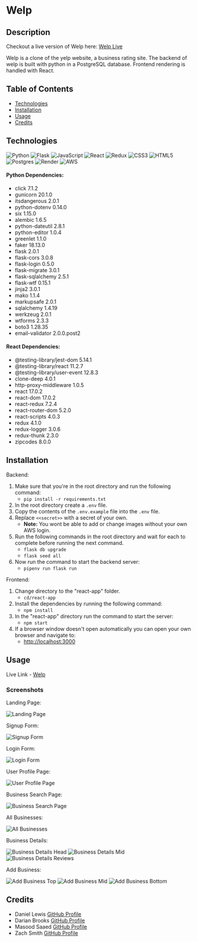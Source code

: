 # Welp

## Description
Checkout a live version of Welp here: [Welp Live](https://welp-686p.onrender.com/)

Welp is a clone of the yelp website, a business rating site. The backend of welp is built with python in a PostgreSQL database. Frontend rendering is handled with React.

## Table of Contents
- [Technologies](#technologies)
- [Installation](#installation)
- [Usage](#usage)
- [Credits](#credits)

## Technologies

![Python](https://img.shields.io/badge/python-3670A0?style=for-the-badge&logo=python&logoColor=ffdd54) ![Flask](https://img.shields.io/badge/flask-%23000.svg?style=for-the-badge&logo=flask&logoColor=white) ![JavaScript](https://img.shields.io/badge/javascript-%23323330.svg?style=for-the-badge&logo=javascript&logoColor=%23F7DF1E) ![React](https://img.shields.io/badge/react-%2320232a.svg?style=for-the-badge&logo=react&logoColor=%2361DAFB) ![Redux](https://img.shields.io/badge/redux-%23593d88.svg?style=for-the-badge&logo=redux&logoColor=white) ![CSS3](https://img.shields.io/badge/css3-%231572B6.svg?style=for-the-badge&logo=css3&logoColor=white) ![HTML5](https://img.shields.io/badge/html5-%23E34F26.svg?style=for-the-badge&logo=html5&logoColor=white) ![Postgres](https://img.shields.io/badge/postgres-%23316192.svg?style=for-the-badge&logo=postgresql&logoColor=white) ![Render](https://img.shields.io/badge/Render-%46E3B7.svg?style=for-the-badge&logo=render&logoColor=white) ![AWS](https://img.shields.io/badge/AWS-%23FF9900.svg?style=for-the-badge&logo=amazon-aws&logoColor=white)

#### Python Dependencies:
- click 7.1.2
- gunicorn 20.1.0
- itsdangerous 2.0.1
- python-dotenv 0.14.0
- six 1.15.0
- alembic 1.6.5
- python-dateutil 2.8.1
- python-editor 1.0.4
- greenlet 1.1.0
- faker 18.13.0
- flask 2.0.1
- flask-cors 3.0.8
- flask-login 0.5.0
- flask-migrate 3.0.1
- flask-sqlalchemy 2.5.1
- flask-wtf 0.15.1
- jinja2 3.0.1
- mako 1.1.4
- markupsafe 2.0.1
- sqlalchemy 1.4.19
- werkzeug 2.0.1
- wtforms 2.3.3
- boto3 1.28.35
- email-validator 2.0.0.post2

#### React Dependencies:

- @testing-library/jest-dom 5.14.1
- @testing-library/react 11.2.7
- @testing-library/user-event 12.8.3
- clone-deep 4.0.1
- http-proxy-middleware 1.0.5
- react 17.0.2
- react-dom 17.0.2
- react-redux 7.2.4
- react-router-dom 5.2.0
- react-scripts 4.0.3
- redux 4.1.0
- redux-logger 3.0.6
- redux-thunk 2.3.0
- zipcodes 8.0.0

## Installation

Backend:
1. Make sure that you're in the root directory and run the following command:
    - ```pip install -r requirements.txt```
2. In the root directory create a ```.env``` file.
3. Copy the contents of the ```.env.example``` file into the ```.env``` file.
4. Replace ```<<secret>>``` with a secret of your own.
    - **Note:** You wont be able to add or change images without your own AWS login.
5. Run the following commands in the root directory and wait for each to complete before running the next command.
    - ```flask db upgrade```
    - ```flask seed all```
6. Now run the command to start the backend server:
    - ```pipenv run flask run```

Frontend:
1. Change directory to the "react-app" folder.
    - ```cd/react-app```
2. Install the dependencies by running the following command:
    - ```npm install```
3. In the "react-app" directory run the command to start the server:
    - ```npm start```
4. If a browser window doesn't open automatically you can open your own browser and navigate to:
    - [http://localhost:3000](http://localhost:3000)

## Usage

Live Link - [Welp](https://welp-686p.onrender.com)

### Screenshots

Landing Page:

![Landing Page](https://welp-group-project.s3.us-west-2.amazonaws.com/welp/landingPage.png)

Signup Form:

![Signup Form](https://welp-group-project.s3.us-west-2.amazonaws.com/welp/signUp.png)

Login Form:

![Login Form](https://welp-group-project.s3.us-west-2.amazonaws.com/welp/loginForm.png)

User Profile Page:

![User Profile Page](https://welp-group-project.s3.us-west-2.amazonaws.com/welp/userProfile.png)

Business Search Page:

![Business Search Page](https://welp-group-project.s3.us-west-2.amazonaws.com/welp/businessSearch.png)

All Businesses:

![All Businesses](https://welp-group-project.s3.us-west-2.amazonaws.com/welp/allBusinesses.png)

Business Details:

![Business Details Head](https://welp-group-project.s3.us-west-2.amazonaws.com/welp/businessDetails-head.png)
![Business Details Mid](https://welp-group-project.s3.us-west-2.amazonaws.com/welp/businessDetails-mid.png)
![Business Details Reviews](https://welp-group-project.s3.us-west-2.amazonaws.com/welp/businessDetails-reviews.png)

Add Business:

![Add Business Top](https://welp-group-project.s3.us-west-2.amazonaws.com/welp/addBusiness-top.png)
![Add Business Mid](https://welp-group-project.s3.us-west-2.amazonaws.com/welp/addBusiness-mid.png)
![Add Business Bottom](https://welp-group-project.s3.us-west-2.amazonaws.com/welp/addBusiness-bottom.png)

## Credits
- Daniel Lewis [GitHub Profile](https://github.com/akatheduelist)
- Darian Brooks [GitHub Profile](https://github.com/darocket34)
- Masood Saaed [GitHub Profile](https://github.com/MasoodMS95)
- Zach Smith [GitHub Profile](https://github.com/Lemelisk271)
